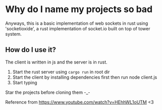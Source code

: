# Why do I name my projects so bad

Anyways, this is a basic implementation of web sockets in rust using 'socketioxide', a rust implementation of socket.io built on top of tower system.

## How do I use it?
The client is written in js and the server is in rust.

1. Start the rust server using `cargo run` in root dir
2. Start the client by installing dependencies first then run node client.js
3. Start typing

Star the projects before cloning them -_-

Reference from https://www.youtube.com/watch?v=HEhhWL1oUTM <3
